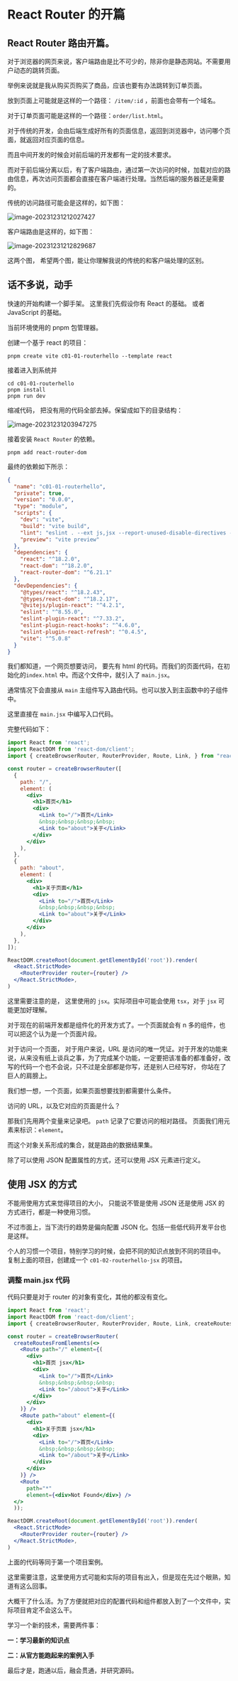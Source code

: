 # React Router 的开篇

## React Router 路由开篇。

对于浏览器的网页来说，客户端路由是比不可少的，除非你是静态网站。不需要用户动态的跳转页面。

举例来说就是我从购买页购买了商品，应该也要有办法跳转到订单页面。

放到页面上可能就是这样的一个路径： `/item/:id` ，前面也会带有一个域名。

对于订单页面可能是这样的一个路径：`order/list.html`。

对于传统的开发，会由后端生成好所有的页面信息，返回到浏览器中，访问哪个页面，就返回对应页面的信息。

而且中间开发的时候会对前后端的开发都有一定的技术要求。

而对于前后端分离以后，有了客户端路由，通过第一次访问的时候，加载对应的路由信息，再次访问页面都会直接在客户端进行处理。当然后端的服务器还是需要的。

传统的访问路径可能会是这样的，如下图：

![image-20231231212027427](https://cdn.xymiao.com/xymiao/xymiaocdn/res/2024/202401/image-20231231212027427.png)

客户端路由是这样的，如下图：

![image-20231231212829687](https://cdn.xymiao.com/xymiao/xymiaocdn/res/2024/202401/image-20231231212829687.png)

这两个图， 希望两个图，能让你理解我说的传统的和客户端处理的区别。

## 话不多说，动手

快速的开始构建一个脚手架。 这里我们先假设你有 React 的基础。 或者 JavaScript 的基础。

当前环境使用的 pnpm 包管理器。 

创建一个基于 react 的项目：

```shell
pnpm create vite c01-01-routerhello --template react
```

接着进入到系统并

```shell
cd c01-01-routerhello
pnpm install
pnpm run dev
```

缩减代码， 把没有用的代码全部去掉。保留成如下的目录结构：

![image-20231231203947275](https://cdn.xymiao.com/xymiao/xymiaocdn/res/2024/202401/image-20231231203947275.png)

接着安装 `React Router` 的依赖。

```shell
pnpm add react-router-dom
```

最终的依赖如下所示：

```json
{
  "name": "c01-01-routerhello",
  "private": true,
  "version": "0.0.0",
  "type": "module",
  "scripts": {
    "dev": "vite",
    "build": "vite build",
    "lint": "eslint . --ext js,jsx --report-unused-disable-directives --max-warnings 0",
    "preview": "vite preview"
  },
  "dependencies": {
    "react": "^18.2.0",
    "react-dom": "^18.2.0",
    "react-router-dom": "^6.21.1"
  },
  "devDependencies": {
    "@types/react": "^18.2.43",
    "@types/react-dom": "^18.2.17",
    "@vitejs/plugin-react": "^4.2.1",
    "eslint": "^8.55.0",
    "eslint-plugin-react": "^7.33.2",
    "eslint-plugin-react-hooks": "^4.6.0",
    "eslint-plugin-react-refresh": "^0.4.5",
    "vite": "^5.0.8"
  }
}
```

我们都知道，一个网页想要访问， 要先有 html 的代码。而我们的页面代码，在初始化的`index.html` 中。而这个文件中，就引入了 `main.jsx`。

通常情况下会直接从 `main` 主组件写入路由代码。也可以放入到主函数中的子组件中。

这里直接在 `main.jsx` 中编写入口代码。

完整代码如下：

```jsx
import React from 'react';
import ReactDOM from 'react-dom/client';
import { createBrowserRouter, RouterProvider, Route, Link, } from "react-router-dom";

const router = createBrowserRouter([
  {
    path: "/",
    element: (
      <div>
        <h1>首页</h1>
        <div>
          <Link to="/">首页</Link>
          &nbsp;&nbsp;&nbsp;&nbsp;
          <Link to="about">关于</Link>
        </div>
      </div>
    ),
  },
  {
    path: "about",
    element: (
      <div>
        <h1>关于页面</h1>
        <div>
          <Link to="/">首页</Link>
          &nbsp;&nbsp;&nbsp;&nbsp;
          <Link to="about">关于</Link>
        </div>
      </div>
    ),
  },
]);

ReactDOM.createRoot(document.getElementById('root')).render(
  <React.StrictMode>
    <RouterProvider router={router} />
  </React.StrictMode>,
)
```

这里需要注意的是， 这里使用的 `jsx`。实际项目中可能会使用 `tsx`，对于 `jsx` 可能更加好理解。

对于现在的前端开发都是组件化的开发方式了。一个页面就会有 n 多的组件，也可以把这个认为是一个页面片段。

对于访问一个页面， 对于用户来说，URL 是访问的唯一凭证。对于开发的功能来说，从来没有纸上谈兵之事，为了完成某个功能，一定要把该准备的都准备好，改写的代码一个也不会说，只不过是全部都是你写，还是别人已经写好， 你站在了巨人的肩膀上。

我们想一想，一个页面，如果页面想要找到都需要什么条件。

访问的 URL，以及它对应的页面是什么？ 

那我们先用两个变量来记录吧。 `path` 记录了它要访问的相对路径。 页面我们用元素来标识：`element`。

而这个对象关系形成的集合，就是路由的数据结果集。

除了可以使用 JSON 配置属性的方式，还可以使用 JSX 元素进行定义。

## 使用 JSX 的方式

不能用使用方式来觉得项目的大小， 只能说不管是使用 JSON 还是使用 JSX 的方式进行，都是一种使用习惯。

不过市面上，当下流行的趋势是偏向配置 JSON 化。包括一些低代码开发平台也是这样。

个人的习惯一个项目，特别学习的时候，会把不同的知识点放到不同的项目中。 复制上面的项目，创建成一个 `c01-02-routerhello-jsx` 的项目。

### 调整 main.jsx 代码

代码只要是对于 router 的对象有变化，其他的都没有变化。

```jsx
import React from 'react';
import ReactDOM from 'react-dom/client';
import { createBrowserRouter, RouterProvider, Route, Link, createRoutesFromElements, } from "react-router-dom";

const router = createBrowserRouter(
  createRoutesFromElements(<>
    <Route path="/" element={(
      <div>
        <h1>首页 jsx</h1>
        <div>
          <Link to="/">首页</Link>
          &nbsp;&nbsp;&nbsp;&nbsp;
          <Link to="/about">关于</Link>
        </div>
      </div>
    )} />
    <Route path="about" element={(
      <div>
        <h1>关于页面 jsx</h1>
        <div>
          <Link to="/">首页</Link>
          &nbsp;&nbsp;&nbsp;&nbsp;
          <Link to="/about">关于</Link>
        </div>
      </div>
    )} />
    <Route
      path="*"
      element={<div>Not Found</div>} />
  </>
  ));

ReactDOM.createRoot(document.getElementById('root')).render(
  <React.StrictMode>
    <RouterProvider router={router} />
  </React.StrictMode>,
)
```

上面的代码等同于第一个项目案例。

这里需要注意，这里使用方式可能和实际的项目有出入，但是现在先过个眼熟，知道有这么回事。

大概干了什么活。为了方便就把对应的配置代码和组件都放入到了一个文件中，实际项目肯定不会这么干。

学习一个新的技术，需要两件事：

**一：学习最新的知识点**

**二：从官方能跑起来的案例入手**

最后才是，跑通以后，融会贯通，并研究源码。













